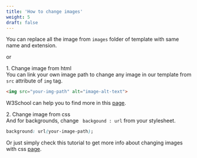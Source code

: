 ```yaml
---
title: 'How to change images'
weight: 5
draft: false
---
```

You can replace all the image from `images` folder of template with same name and extension.

or

1\. Change image from html  
You can link your own image path to change any image in our template from `src` attribute of `img` tag.

```html
<img src="your-img-path" alt="image-alt-text"> 
```

W3School can help you to find more in this [page](https://www.w3schools.com/TagS/tag_img.asp).

2\. Change image from css  
And for backgrounds, change ` backgound : url` from your stylesheet.

```css
background: url(your-image-path);  
```

Or just simply check this tutorial to get more info about changing images with css [page](https://www.w3schools.com/css/css_background.asp).